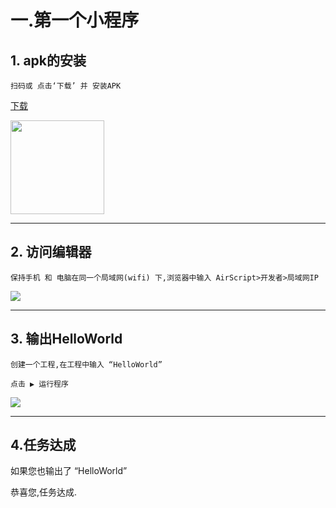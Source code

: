 # 一.第一个小程序


## 1. apk的安装
```
扫码或 点击‘下载’ 并 安装APK
```

[下载](http://py.airscript.cn/getApk)

<img style="width:150px" src="/img/qrcode_airscript.png">


--- 

## 2. 访问编辑器

```
保持手机 和 电脑在同一个局域网(wifi) 下,浏览器中输入 AirScript>开发者>局域网IP 
```

<img src="/img/indexyd.png">


--- 

## 3. 输出HelloWorld

```
创建一个工程,在工程中输入 “HelloWorld”

点击 ▶️ 运行程序

```

<img src="/img/as_first_app.jpg">



<!-- <img style="width:500px" src="https://airscript.oss-cn-hangzhou.aliyuncs.com/res/%E5%BC%80%E5%8F%91%E6%96%87%E6%A1%A3/asapi_banner3.jpg"> -->



--- 

## 4.任务达成

如果您也输出了 “HelloWorld” 

恭喜您,任务达成.
